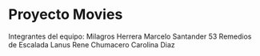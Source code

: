 # Proyecto Movies
 Integrantes del equipo:
 Milagros Herrera
 Marcelo Santander 53 Remedios de Escalada Lanus
 Rene Chumacero
 Carolina Diaz